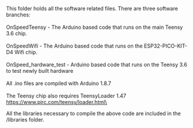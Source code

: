 This folder holds all the software related files. There are three software branches:\
\
OnSpeedTeensy - The Arduino based code that runs on the main Teensy 3.6 chip.\
\
OnSpeedWifi - The Arduino based code that runs on the ESP32-PICO-KIT-D4 Wifi chip.\
\
OnSpeed_hardware_test - Arduino based code that runs on the Teensy 3.6 to test newly built hardware\
\
All .ino files are compiled with Arduino 1.8.7\
\
The Teensy chip also requires TeensyLoader 1.47 https://www.pjrc.com/teensy/loader.html\

All the libraries necessary to compile the above code are included in the /libraries folder.
